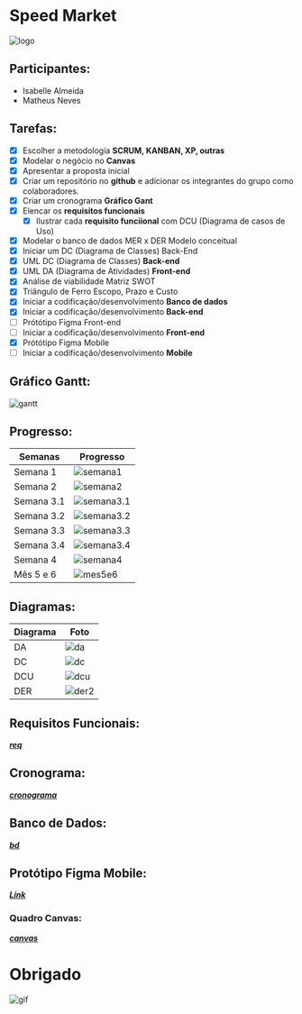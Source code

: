 # Speed Market
![logo](./docs/logo+nome.png)

## Participantes: 
- Isabelle Almeida
- Matheus Neves

## Tarefas:
- [x] Escolher a metodologia **SCRUM, KANBAN, XP, outras**
- [x] Modelar o negócio no **Canvas**
- [x] Apresentar a proposta inicial
- [x] Criar um repositório no **github** e adicionar os integrantes do grupo como colaboradores.
- [x] Criar um cronograma **Gráfico Gant**
- [x] Elencar os **requisitos funcionais**
    - [x] Ilustrar cada **requisito funciional** com DCU (Diagrama de casos de Uso)
- [x] Modelar o banco de dados MER x DER Modelo conceitual
- [x] Iniciar um DC (Diagrama de Classes) Back-End
- [x] UML DC (Diagrama de Classes) **Back-end**
- [x] UML DA (Diagrama de Atividades) **Front-end**
- [x] Análise de viabilidade Matriz SWOT
- [x] Triângulo de Ferro Escopo, Prazo e Custo
- [x] Iniciar a codificação/desenvolvimento **Banco de dados**
- [x] Iniciar a codificação/desenvolvimento **Back-end**
- [ ] Prótótipo Figma Front-end
- [ ] Iniciar a codificação/desenvolvimento **Front-end**
- [x] Prótótipo Figma Mobile
- [ ] Iniciar a codificação/desenvolvimento **Mobile**

## Gráfico Gantt:
![gantt](./docs/gantt.png)

## Progresso:
|Semanas|Progresso|
|-|-|
|Semana 1| ![semana1](./docs/1semana.png)|
|Semana 2| ![semana2](./docs/2semana.png)|
|Semana 3.1| ![semana3.1](./docs/3semana1.png)|
|Semana 3.2| ![semana3.2](./docs/3semana2.png)|
|Semana 3.3| ![semana3.3](./docs/3semana3.png)|
|Semana 3.4| ![semana3.4](./docs/3semana4.png)|
|Semana 4| ![semana4](./docs/4semana.png)|
| Mês 5 e 6 | ![mes5e6](./docs/progresso.png)

## Diagramas:
|Diagrama|Foto|
|-|-|
|DA| ![da](./docs/da.png)|
|DC| ![dc](./docs/dc.png)|
|DCU| ![dcu](./docs/dcu.png)|
|DER| ![der2](./docs/der.png)|

## Requisitos Funcionais:
[***req***](./docs/reqFuncionais.txt)

## Cronograma:
[***cronograma***](./docs/cronograma.txt)

## Banco de Dados:
[***bd***](./docs/bd.txt)

## Protótipo Figma Mobile:
[***Link***](https://www.figma.com/design/4V3yrFrDjP3KDmGCCxzphi/Prototipo-Mobile-Speed-Market)

### Quadro Canvas:
[***canvas***](./docs/canvas(3).json)

# Obrigado
![gif](./docs/logoanimacao.gif)
